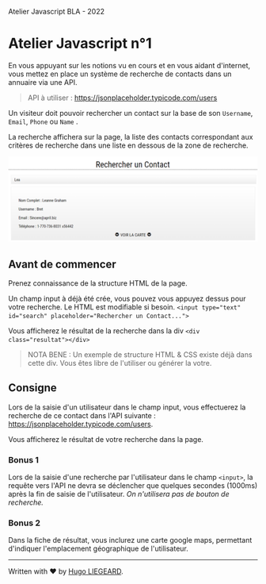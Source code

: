 ﻿  
Atelier Javascript BLA - 2022

  
# Atelier Javascript n°1 
  

En vous appuyant sur les notions vu en cours et en vous aidant d'internet, vous mettez en place un système de recherche de contacts dans un annuaire via une API.
>API à utiliser :
>https://jsonplaceholder.typicode.com/users

Un visiteur doit pouvoir rechercher un contact sur la base de son `Username`, `Email`, `Phone` ou `Name` .

La recherche affichera sur la page, la liste des contacts correspondant aux critères de recherche dans une liste en dessous de la zone de recherche.

![enter image description here](https://raw.githubusercontent.com/hugoliegeard/WF3-Guadeloupe/7e02ff8bff6b7415173fb1e0b3863b4d57531617/12-Symfony/actuNews/public/images/articles/Capture%20d%E2%80%99%C3%A9cran%202022-12-07%20153122.png)

## Avant de commencer

Prenez connaissance de la structure HTML de la page.

Un champ input  à déjà été crée, vous pouvez vous appuyez dessus pour votre recherche. Le HTML est modifiable si besoin.
`<input type="text" id="search" placeholder="Rechercher un Contact...">`
 
 Vous afficherez le résultat de la recherche dans la div `<div class="resultat"></div>`

> NOTA BENE : Un exemple de structure HTML & CSS existe déjà dans cette div. Vous êtes libre de l'utiliser ou générer la votre.

## Consigne

Lors de la saisie d'un utilisateur dans le champ input, vous effectuerez la recherche de ce contact dans l'API suivante : https://jsonplaceholder.typicode.com/users.

Vous afficherez le résultat de votre recherche dans la page.

### Bonus 1
Lors de la saisie d'une recherche par l'utilisateur dans le champ `<input>`, la requête vers l'API ne devra se déclencher que quelques secondes (1000ms) après la fin de saisie de l'utilisateur. *On n'utilisera pas de bouton de recherche.*

### Bonus 2
Dans la fiche de résultat, vous inclurez une carte google maps, permettant d'indiquer l'emplacement géographique de l'utilisateur.

---  

Written with ❤️ by [Hugo LIEGEARD](https://github.com/hugoliegeard).  
